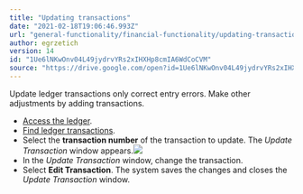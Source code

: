 ```yaml
---
title: "Updating transactions"
date: "2021-02-18T19:06:46.993Z"
url: "general-functionality/financial-functionality/updating-transactions.html"
author: egrzetich
version: 14
id: "1Ue6lNKwOnv04L49jydrvYRs2xIHXHp8cmIA6WdCoCVM"
source: "https://drive.google.com/open?id=1Ue6lNKwOnv04L49jydrvYRs2xIHXHp8cmIA6WdCoCVM"
---
```

Update ledger transactions only correct entry errors. Make other adjustments by adding transactions.

* [Access the ledger](accessing-the-ledger.html).
* [Find ledger transactions](finding-ledger-transactions.html).
* Select the <strong>transaction number</strong> of the transaction to update. The <em>Update Transaction</em> window appears.![](updating-transactions.images/image1.png)
* In the <em>Update Transaction</em> window, change the transaction.
* Select <strong>Edit Transaction</strong>. The system saves the changes and closes the <em>Update Transaction</em> window.
